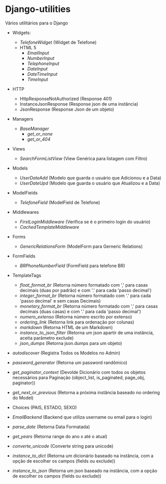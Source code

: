 Django-utilities
================

Vários utilitários para o Django

* Widgets:
  * _TelefoneWidget_ (Widget de Telefone)
  * HTML 5
    * _EmailInput_
    * _NumberInput_
    * _TelephoneInput_
    * _DateInput_
    * _DateTimeInput_
    * _TimeInput_
* HTTP
  * HttpResponseNotAuthorized (Response 401)
  * InstanceJsonResponse (Response json de uma instância)
  * JsonResponse (Response Json de um objeto)
* Managers
  * _BaseManager_
    * _get_or_none_
    * _get_or_404_

* Views
  * _SearchFormListView_ (View Genérica para listagem com Filtro)
* Models
  * _UserDateAdd_ (Modelo que guarda o usuário que Adicionou e a Data)
  * _UserDateUpd_ (Modelo que guarda o usuário que Atualizou e a Data)
* ModelFields
  * _TelefoneField_ (ModelField de Telefone)
* Middlewares
  * _FirstLoginMiddleware_ (Verifica se é o primeiro login do usuário)
  * _CachedTemplateMiddleware_
* Forms
  * _GenericRelationsForm_ (ModelForm para Gerneric Relations)
* FormFields
  * _BRPhoneNumberField_ (FormField para telefone BR)
* TemplateTags
  * _float_format_br_ (Retorna número formatado com ',' para casas decimais (duas por padrão) e com '.' para cada 'passo decimal')
  * _integer_format_br_ (Retorna número formatado com '.' para cada 'passo decimal' e sem casas Decimais)
  * _monetary_format_br_ (Retorna número formatado com ',' para casas decimais (duas casas) e com '.' para cada 'passo decimal')
  * _numero_extenso_ (Retorna número escrito por extenso)
  * _ordering_link_ (Retorna link para ordenação por colunas)
  * _markdown_ (Retorna HTML de um Markdown)
  * _instance_to_json_filter_ (Retorna um json apartir de uma instância, aceita parâmetro exclude)
  * _json_dumps_ (Retorna json.dumps para um objeto)
* _autodiscover_ (Registra Todos os Modelos no Admin)
* _password_generator_ (Retorna um password randômico)
* _get_paginator_context_ (Devolde Dicionário com todos os objetos necessários para Paginação (object_list, is_paginated, page_obj, paginator))
* _get_next_or_previous_ (Retorna a próxima instância baseado no ordering do Model)
* Choices (PAIS, ESTADO, SEXO)
* _EmailBackend_ (Backend que utiliza username ou email para o login)
* _parse_date_ (Retorna Data Formatada)
* _get_years_ (Retorna range do ano x até o atual)
* _converte_unicode_ (Converte string para unicode)
* _instance_to_dict_ (Retorna um dicionário baseado na instância, com a opção de escolher os campos (fields ou exclude))
* _instance_to_json_ (Retorna um json baseado na instância, com a opção de escolher os campos (fields ou exclude))
